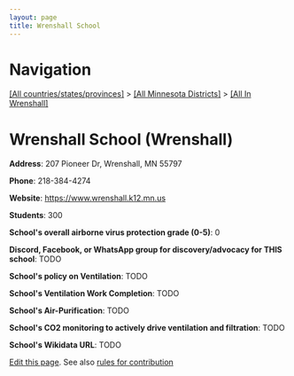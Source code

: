 ```yaml
---
layout: page
title: Wrenshall School
---
```

# Navigation

[[All countries/states/provinces]](../../..) > [[All Minnesota Districts]](../..) > [[All In Wrenshall]](..)

# Wrenshall School (Wrenshall)

**Address**: 207 Pioneer Dr, Wrenshall, MN 55797

**Phone**: 218-384-4274

**Website**: <https://www.wrenshall.k12.mn.us>

**Students**: 300

**School's overall airborne virus protection grade (0-5)**: 0

**Discord, Facebook, or WhatsApp group for discovery/advocacy for THIS school**: TODO

**School's policy on Ventilation**: TODO

**School's Ventilation Work Completion**: TODO

**School's Air-Purification**: TODO

**School's CO2 monitoring to actively drive ventilation and filtration**: TODO

**School's Wikidata URL**: TODO


[Edit this page](https://github.com/ventilate-schools/MN/edit/main/./Wrenshall/Wrenshall_School.md). See also [rules for contribution](../../../contribution-rules/)